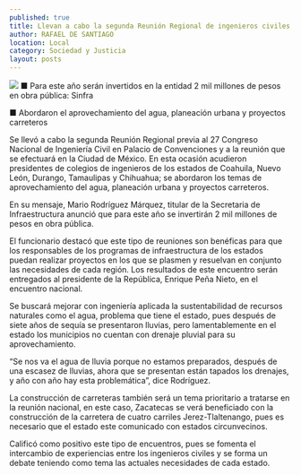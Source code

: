 ```yaml
---
published: true
title: Llevan a cabo la segunda Reunión Regional de ingenieros civiles; participan varios estados
author: RAFAEL DE SANTIAGO
location: Local
category: Sociedad y Justicia
layout: posts
---
```


![](http://i.imgur.com/UHQxbhYm.jpg)
■ Para este año serán invertidos en la entidad 2 mil millones de pesos en obra pública: Sinfra

■ Abordaron el aprovechamiento del agua, planeación urbana y proyectos carreteros

Se llevó a cabo la segunda Reunión Regional previa al 27 Congreso Nacional de Ingeniería Civil en Palacio de Convenciones y a la reunión que se efectuará en la Ciudad de México. En esta ocasión acudieron presidentes de colegios de ingenieros de los estados de Coahuila,  Nuevo León, Durango, Tamaulipas y Chihuahua; se abordaron los temas de aprovechamiento del agua, planeación urbana y proyectos carreteros.

En su mensaje, Mario Rodríguez Márquez, titular de la Secretaria de Infraestructura anunció que para este año se invertirán 2 mil millones de pesos en obra pública.

El funcionario destacó que este tipo de reuniones son benéficas para que los responsables de los programas de infraestructura de los estados puedan realizar proyectos en los que se plasmen y resuelvan en conjunto las necesidades de cada región. Los resultados de este encuentro serán entregados al presidente de la República, Enrique Peña Nieto, en el encuentro nacional.

Se buscará mejorar con ingeniería aplicada la sustentabilidad de recursos naturales como el agua, problema que tiene el estado, pues después de siete años de sequía se presentaron lluvias, pero lamentablemente en el estado los municipios no cuentan con drenaje pluvial para su aprovechamiento.

“Se nos va el agua de lluvia porque no estamos preparados, después de una escasez de lluvias, ahora que se presentan están tapados los drenajes, y año con año hay esta problemática”, dice Rodríguez.

La construcción de carreteras también será un tema prioritario a tratarse en la reunión nacional, en este caso, Zacatecas se verá beneficiado con la construcción de la carretera de cuatro carriles Jerez-Tlaltenango, pues es necesario que el estado este comunicado con estados circunvecinos.

Calificó como positivo este tipo de encuentros, pues se fomenta el intercambio de experiencias entre los ingenieros civiles y se forma un debate teniendo como tema las actuales necesidades de cada estado.
